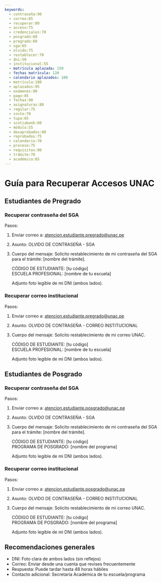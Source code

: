 ```yaml
---
keywords:
  - contraseña:90
  - correo:85
  - recuperar:80
  - acceso:75
  - credenciales:70
  - posgrado:60
  - pregrado:60
  - sga:65
  - olvido:75
  - restablecer:70
  - dni:50
  - institucional:55
  - matrícula aplazada: 150
  - fechas matrícula: 120
  - calendario aplazados: 100
  - matrícula:100
  - aplazados:95
  - exámenes:90
  - pago:85
  - fechas:90
  - asignaturas:80
  - regular:75
  - costo:70
  - tupa:65
  - scotiabank:60
  - módulo:55
  - desaprobados:80
  - reprobados:75
  - calendario:70
  - proceso:75
  - requisitos:80
  - trámite:70
  - académico:65
---
```

# Guía para Recuperar Accesos UNAC

## Estudiantes de Pregrado

### Recuperar contraseña del SGA
Pasos:
1. Enviar correo a: atencion.estudiante.pregrado@unac.pe
2. Asunto: OLVIDO DE CONTRASEÑA - SGA
3. Cuerpo del mensaje:
   Solicito restablecimiento de mi contraseña del SGA para el trámite: [nombre del trámite].
   
   CÓDIGO DE ESTUDIANTE: [tu código]  
   ESCUELA PROFESIONAL: [nombre de tu escuela]
   
   Adjunto foto legible de mi DNI (ambos lados).

### Recuperar correo institucional
Pasos:
1. Enviar correo a: atencion.estudiante.pregrado@unac.pe
2. Asunto: OLVIDO DE CONTRASEÑA - CORREO INSTITUCIONAL
3. Cuerpo del mensaje:
   Solicito restablecimiento de mi correo UNAC.
   
   CÓDIGO DE ESTUDIANTE: [tu código]  
   ESCUELA PROFESIONAL: [nombre de tu escuela]  
   
   Adjunto foto legible de mi DNI (ambos lados).

## Estudiantes de Posgrado

### Recuperar contraseña del SGA
Pasos:
1. Enviar correo a: atencion.estudiante.posgrado@unac.pe
2. Asunto: OLVIDO DE CONTRASEÑA - SGA
3. Cuerpo del mensaje:
   Solicito restablecimiento de mi contraseña del SGA para el trámite: [nombre del trámite].
   
   CÓDIGO DE ESTUDIANTE: [tu código]  
   PROGRAMA DE POSGRADO: [nombre del programa]
   
   Adjunto foto legible de mi DNI (ambos lados).

### Recuperar correo institucional
Pasos:
1. Enviar correo a: atencion.estudiante.posgrado@unac.pe
2. Asunto: OLVIDO DE CONTRASEÑA - CORREO INSTITUCIONAL
3. Cuerpo del mensaje:
   Solicito restablecimiento de mi correo UNAC.
   
   CÓDIGO DE ESTUDIANTE: [tu código]  
   PROGRAMA DE POSGRADO: [nombre del programa]  
   
   Adjunto foto legible de mi DNI (ambos lados).

## Recomendaciones generales
- DNI: Foto clara de ambos lados (sin reflejos)
- Correo: Enviar desde una cuenta que revises frecuentemente
- Respuesta: Puede tardar hasta 48 horas hábiles
- Contacto adicional: Secretaría Académica de tu escuela/programa
